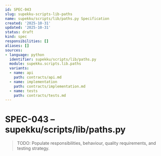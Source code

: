 ```yaml
---
id: SPEC-043
slug: supekku-scripts-lib-paths
name: supekku/scripts/lib/paths.py Specification
created: '2025-10-31'
updated: '2025-10-31'
status: draft
kind: spec
responsibilities: []
aliases: []
sources:
- language: python
  identifier: supekku/scripts/lib/paths.py
  module: supekku.scripts.lib.paths
  variants:
  - name: api
    path: contracts/api.md
  - name: implementation
    path: contracts/implementation.md
  - name: tests
    path: contracts/tests.md
---
```


# SPEC-043 – supekku/scripts/lib/paths.py

> TODO: Populate responsibilities, behaviour, quality requirements, and testing strategy.
